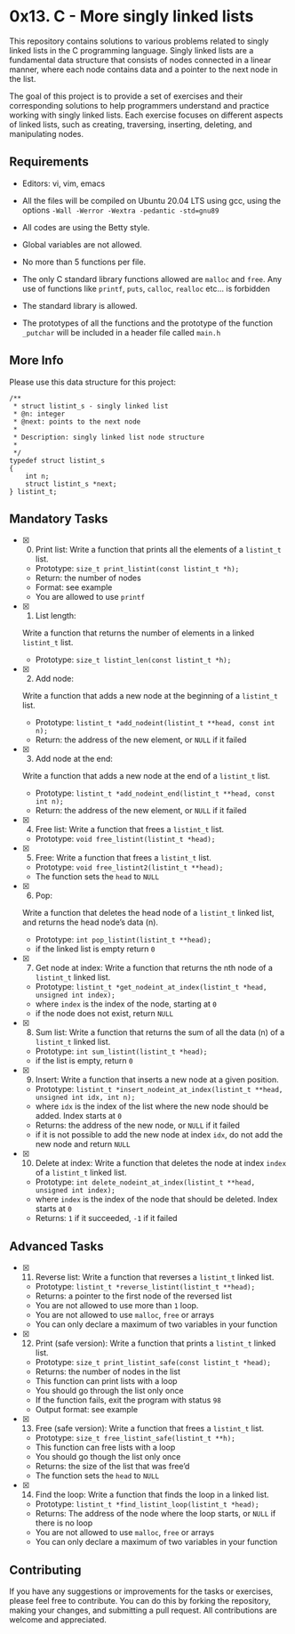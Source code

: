# 0x13. C - More singly linked lists


This repository contains solutions to various problems related to singly linked lists in the C programming language. Singly linked lists are a fundamental data structure that consists of nodes connected in a linear manner, where each node contains data and a pointer to the next node in the list.

The goal of this project is to provide a set of exercises and their corresponding solutions to help programmers understand and practice working with singly linked lists. Each exercise focuses on different aspects of linked lists, such as creating, traversing, inserting, deleting, and manipulating nodes.

## Requirements

-   Editors: vi, vim, emacs
    
-   All the files will be compiled on Ubuntu 20.04 LTS using gcc, using the options  `-Wall -Werror -Wextra -pedantic -std=gnu89`
    
-   All codes are using the Betty style.
    
-   Global variables are not allowed.
    
-   No more than 5 functions per file.
- The only C standard library functions allowed are `malloc` and `free`. Any use of functions like `printf`, `puts`, `calloc`, `realloc` etc… is forbidden
-   The standard library is allowed.

-   The prototypes of all the functions and the prototype of the function  `_putchar`  will be included in a header file called  `main.h`

## More Info

Please use this data structure for this project:

```
/**
 * struct listint_s - singly linked list
 * @n: integer
 * @next: points to the next node
 *
 * Description: singly linked list node structure
 * 
 */
typedef struct listint_s
{
    int n;
    struct listint_s *next;
} listint_t;
```

## Mandatory Tasks

- [x] 0. Print list:
	Write a function that prints all the elements of a `listint_t` list.

	-   Prototype: `size_t print_listint(const listint_t *h);`
	-   Return: the number of nodes
	-   Format: see example
	-   You are allowed to use `printf`

- [x] 1. List length: 

	Write a function that returns the number of elements in a linked `listint_t` list.

	-   Prototype: `size_t listint_len(const listint_t *h);`
- [x] 2. Add node: 
	
	Write a function that adds a new node at the beginning of a `listint_t` list.

	-   Prototype: `listint_t *add_nodeint(listint_t **head, const int n);`
	-   Return: the address of the new element, or `NULL` if it failed
	
- [x] 3. Add node at the end: 

	Write a function that adds a new node at the end of a `listint_t` list.

	-   Prototype: `listint_t *add_nodeint_end(listint_t **head, const int n);`
	-   Return: the address of the new element, or `NULL` if it failed

- [x] 4. Free list: 
	Write a function that frees a `listint_t` list.

	-   Prototype: `void free_listint(listint_t *head);`

- [x] 5. Free: 
	 Write a function that frees a `listint_t` list.

	-   Prototype: `void free_listint2(listint_t **head);`
	-   The function sets the `head` to `NULL`
	
- [x] 6. Pop: 

	Write a function that deletes the head node of a `listint_t` linked list, and returns the head node’s data (n).

	-   Prototype: `int pop_listint(listint_t **head);`
	-   if the linked list is empty return `0`

- [x] 7. Get node at index:
	Write a function that returns the nth node of a `listint_t` linked list.

	-   Prototype: `listint_t *get_nodeint_at_index(listint_t *head, unsigned int index);`
	-   where `index` is the index of the node, starting at `0`
	-   if the node does not exist, return `NULL`

- [x] 8. Sum list:
	Write a function that returns the sum of all the data (n) of a `listint_t` linked list.

	-   Prototype: `int sum_listint(listint_t *head);`
	-   if the list is empty, return `0`

- [x] 9. Insert:
	Write a function that inserts a new node at a given position.
	-   Prototype: `listint_t *insert_nodeint_at_index(listint_t **head, unsigned int idx, int n);`
	-   where `idx` is the index of the list where the new node should be added. Index starts at `0`
	-   Returns: the address of the new node, or `NULL` if it failed
	-   if it is not possible to add the new node at index `idx`, do not add the new node and return `NULL`

- [x] 10. Delete at index:
	Write a function that deletes the node at index `index` of a `listint_t` linked list.

	-   Prototype: `int delete_nodeint_at_index(listint_t **head, unsigned int index);`
	-   where `index` is the index of the node that should be deleted. Index starts at `0`
	-   Returns: `1` if it succeeded, `-1` if it failed

## Advanced Tasks

- [x] 11. Reverse list:
	Write a function that reverses a `listint_t` linked list.

	-   Prototype: `listint_t *reverse_listint(listint_t **head);`
	-   Returns: a pointer to the first node of the reversed list
	-   You are not allowed to use more than `1` loop.
	-   You are not allowed to use `malloc`, `free` or arrays
	-   You can only declare a maximum of two variables in your function

- [x] 12. Print (safe version):
	Write a function that prints a `listint_t` linked list.

	-   Prototype: `size_t print_listint_safe(const listint_t *head);`
	-   Returns: the number of nodes in the list
	-   This function can print lists with a loop
	-   You should go through the list only once
	-   If the function fails, exit the program with status `98`
	-   Output format: see example

- [x] 13. Free (safe version):
	Write a function that frees a `listint_t` list.

	-   Prototype: `size_t free_listint_safe(listint_t **h);`
	-   This function can free lists with a loop
	-   You should go though the list only once
	-   Returns: the size of the list that was free’d
	-   The function sets the `head` to `NULL`
	
- [x] 14. Find the loop:
	Write a function that finds the loop in a linked list.

	-   Prototype: `listint_t *find_listint_loop(listint_t *head);`
	-   Returns: The address of the node where the loop starts, or `NULL` if there is no loop
	-   You are not allowed to use `malloc`, `free` or arrays
	-   You can only declare a maximum of two variables in your function


## Contributing

If you have any suggestions or improvements for the tasks or exercises, please feel free to contribute. You can do this by forking the repository, making your changes, and submitting a pull request. All contributions are welcome and appreciated.